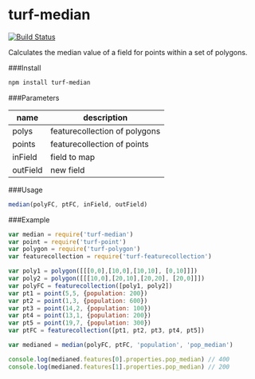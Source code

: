turf-median
===========
[![Build Status](https://travis-ci.org/Turfjs/turf-median.svg?branch=master)](https://travis-ci.org/Turfjs/turf-median)

Calculates the median value of a field for points within a set of polygons.

###Install

```sh
npm install turf-median
```

###Parameters

|name|description|
|---|---|
|polys|featurecollection of polygons|
|points|featurecollection of points|
|inField|field to map|
|outField|new field|

###Usage

```js
median(polyFC, ptFC, inField, outField)
```

###Example

```js
var median = require('turf-median')
var point = require('turf-point')
var polygon = require('turf-polygon')
var featurecollection = require('turf-featurecollection')

var poly1 = polygon([[[0,0],[10,0],[10,10], [0,10]]])
var poly2 = polygon([[[10,0],[20,10],[20,20], [20,0]]])
var polyFC = featurecollection([poly1, poly2])
var pt1 = point(5,5, {population: 200})
var pt2 = point(1,3, {population: 600})
var pt3 = point(14,2, {population: 100})
var pt4 = point(13,1, {population: 200})
var pt5 = point(19,7, {population: 300})
var ptFC = featurecollection([pt1, pt2, pt3, pt4, pt5])

var medianed = median(polyFC, ptFC, 'population', 'pop_median')

console.log(medianed.features[0].properties.pop_median) // 400
console.log(medianed.features[1].properties.pop_median) // 200
```